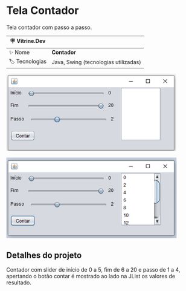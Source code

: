 # Tela Contador

Tela contador com passo a passo.

| :placard: Vitrine.Dev |     |
| -------------  | --- |
| :sparkles: Nome        | **Contador**
| :label: Tecnologias | Java, Swing (tecnologias utilizadas)

<!-- Inserir imagem com a #vitrinedev ao final do link -->
![](https://raw.githubusercontent.com/jonathanimolesi/JavaGuanabara-Contador/main/telaContador1.png#vitrinedev)

<!-- Inserir imagem com a #vitrinedev ao final do link -->
![](https://raw.githubusercontent.com/jonathanimolesi/JavaGuanabara-Contador/main/telaContador2.png#vitrinedev)


## Detalhes do projeto

Contador com slider de início de 0 a 5, fim de 6 a 20 e passo de 1 a 4, apertando o botão contar é mostrado ao lado na JList os valores de resultado.
